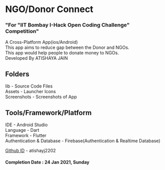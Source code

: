 # NGO/Donor Connect

### "For "IIT Bombay I-Hack Open Coding Challenge" Competition"
A Cross-Platform App(ios/Android)\
This app aims to reduce gap between the Donor and NGOs.\
This app would help people to donate money to NGOs.\
Developed By ATISHAYA JAIN

## Folders
lib - Source Code Files\
Assets - Launcher Icons\
Screenshots - Screenshots of App

## Tools/Framework/Platform
IDE - Android Studio\
Language - Dart\
Framework - Flutter\
Authentication & Database - Firebase(Authentication & Realtime Database)

[Github ID](https://github.com/atishayj2202) - atishayj2202

#### Completion Date : 24 Jan 2021, Sunday